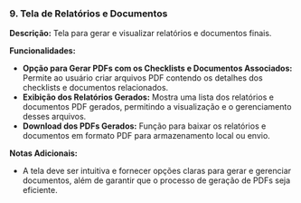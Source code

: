 ### 9. Tela de Relatórios e Documentos

**Descrição:** Tela para gerar e visualizar relatórios e documentos finais.

**Funcionalidades:**
- **Opção para Gerar PDFs com os Checklists e Documentos Associados:** Permite ao usuário criar arquivos PDF contendo os detalhes dos checklists e documentos relacionados.
- **Exibição dos Relatórios Gerados:** Mostra uma lista dos relatórios e documentos PDF gerados, permitindo a visualização e o gerenciamento desses arquivos.
- **Download dos PDFs Gerados:** Função para baixar os relatórios e documentos em formato PDF para armazenamento local ou envio.

**Notas Adicionais:**
- A tela deve ser intuitiva e fornecer opções claras para gerar e gerenciar documentos, além de garantir que o processo de geração de PDFs seja eficiente.
